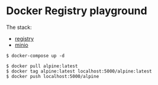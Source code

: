 # Docker Registry playground

The stack:

- [registry](https://github.com/docker/distribution)
- [minio](https://github.com/minio/)

```
$ docker-compose up -d
```

```
$ docker pull alpine:latest
$ docker tag alpine:latest localhost:5000/alpine:latest
$ docker push localhost:5000/alpine
```